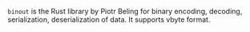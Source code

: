 `binout` is the Rust library by Piotr Beling for binary encoding,
decoding, serialization, deserialization of data.
It supports vbyte format.